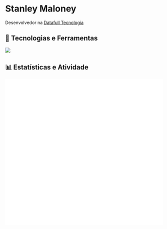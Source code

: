 # Stanley Maloney
Desenvolvedor na [Datafull Tecnologia](https://github.com/Stanley-Datafull)

## 🚀 Tecnologias e Ferramentas
<p align="left">
  <a href="https://skillicons.dev">
    <img src="https://skillicons.dev/icons?i=php,laravel,react,nodejs,ts,js,python,mysql,git,vscode&perline=5" />
  </a>
</p>

## 📊 Estatísticas e Atividade
<p align="center">
  <img src="https://raw.githubusercontent.com/Stanley-Datafull/Stanley-Datafull/main/github-metrics.svg" />
</p>
